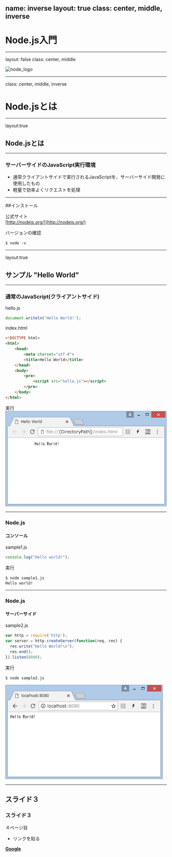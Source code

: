 name: inverse
layout: true
class: center, middle, inverse
---
# Node.js入門

---
layout: false
class: center, middle

![node_logo](https://upload.wikimedia.org/wikipedia/commons/thumb/d/d9/Node.js_logo.svg/590px-Node.js_logo.svg.png)

---

class: center, middle, inverse
# Node.jsとは

---

layout:true
## Node.jsとは

---

### サーバーサイドのJavaScript実行環境
* 通常クライアントサイドで実行されるJavaScriptを、サーバーサイド開発に使用したもの
* 軽量で効率よくリクエストを処理

---
##インストール

公式サイト  
[http://nodejs.org/](http://nodejs.org/)

バージョンの確認

```console
$ node -v
```

---
layout:true
## サンプル "Hello World"
---
### 通常のJavaScript(クライアントサイド)

hello.js
```javascript
document.writeln('Hello World!');
```

index.html
```html
<!DOCTYPE html>
<html>
    <head>
        <meta charset="utf-8">
        <title>Hello World</title>
    </head>
    <body>
        <pre>
            <script src="hello.js"></script>
        </pre>
    </body>
</html>

```
実行  
![js1](js1.png)

---
### Node.js
#### コンソール
sample1.js
```javascript
console.log("Hello world!");
```

実行

```console
$ node sample1.js
Hello world!
```

---
### Node.js
#### サーバーサイド
sample2.js
```javascript
var http = require('http');
var server = http.createServer(function(req, res) {
  res.write("Hello World!\n");
  res.end();
}).listen(8080);
```

実行
```console
$ node sample2.js
```
![sample2](sample2.png)

---
## スライド３
### スライド３
４ページ目

* リンクを貼る

__[Google](https://www.google.co.jp/)__
